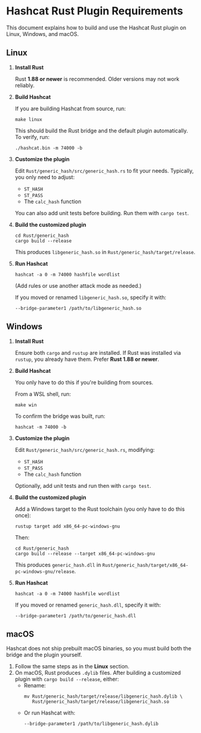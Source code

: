 # Hashcat Rust Plugin Requirements

This document explains how to build and use the Hashcat Rust plugin on
Linux, Windows, and macOS.

## Linux

1. **Install Rust**

   Rust **1.88 or newer** is recommended. Older versions may not work
   reliably.

2. **Build Hashcat**

   If you are building Hashcat from source, run:

   ```
   make linux
   ```

   This should build the Rust bridge and the default plugin
   automatically. To verify, run:

   ```
   ./hashcat.bin -m 74000 -b
   ```

3. **Customize the plugin**

   Edit `Rust/generic_hash/src/generic_hash.rs` to fit your needs.
   Typically, you only need to adjust:

   - `ST_HASH`
   - `ST_PASS`
   - The `calc_hash` function

   You can also add unit tests before building. Run them with `cargo test`.

4. **Build the customized plugin**

   ```
   cd Rust/generic_hash
   cargo build --release
   ```

   This produces `libgeneric_hash.so` in `Rust/generic_hash/target/release`.

5. **Run Hashcat**

   ```
   hashcat -a 0 -m 74000 hashfile wordlist
   ```

   (Add rules or use another attack mode as needed.)

   If you moved or renamed `libgeneric_hash.so`, specify it with:

   ```
   --bridge-parameter1 /path/to/libgeneric_hash.so
   ```

## Windows

1. **Install Rust**

   Ensure both `cargo` and `rustup` are installed. If Rust was
   installed via `rustup`, you already have them.  Prefer **Rust 1.88
   or newer**.

2. **Build Hashcat**

   You only have to do this if you're building from sources.

   From a WSL shell, run:

   ```
   make win
   ```

   To confirm the bridge was built, run:

   ```
   hashcat -m 74000 -b
   ```

3. **Customize the plugin**

   Edit `Rust/generic_hash/src/generic_hash.rs`, modifying:

   - `ST_HASH`
   - `ST_PASS`
   - The `calc_hash` function

   Optionally, add unit tests and run then with `cargo test`.

4. **Build the customized plugin**

   Add a Windows target to the Rust toolchain (you only have to do
   this once):

   ```
   rustup target add x86_64-pc-windows-gnu
   ```

   Then:

   ```
   cd Rust/generic_hash
   cargo build --release --target x86_64-pc-windows-gnu
   ```

   This produces `generic_hash.dll` in
   `Rust/generic_hash/target/x86_64-pc-windows-gnu/release`.

5. **Run Hashcat**

   ```
   hashcat -a 0 -m 74000 hashfile wordlist
   ```

   If you moved or renamed `generic_hash.dll`, specify it with:

   ```
   --bridge-parameter1 /path/to/generic_hash.dll
   ```

## macOS

Hashcat does not ship prebuilt macOS binaries, so you must build both
the bridge and the plugin yourself.

1. Follow the same steps as in the **Linux** section.
2. On macOS, Rust produces `.dylib` files. After building a customized
   plugin with `cargo build --release`, either:
   - Rename:
     ```
     mv Rust/generic_hash/target/release/libgeneric_hash.dylib \
        Rust/generic_hash/target/release/libgeneric_hash.so
     ```
   - Or run Hashcat with:
     ```
     --bridge-parameter1 /path/to/libgeneric_hash.dylib
     ```
